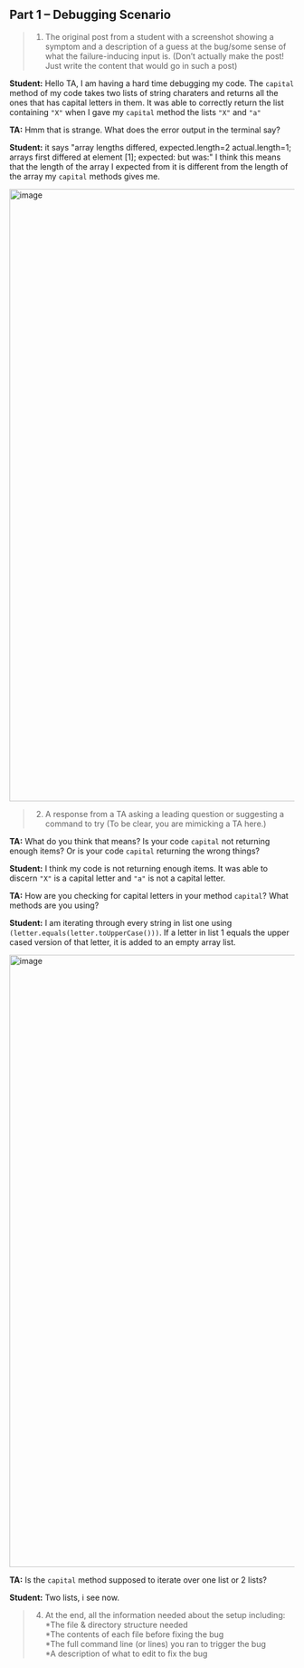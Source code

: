 ## Part 1 – Debugging Scenario
> 1. The original post from a student with a screenshot showing a symptom and a description of a guess at the bug/some sense of what the failure-inducing input is. (Don’t actually make the post! Just write the content that would go in such a post)

**Student:** Hello TA, I am having a hard time debugging my code. The `capital` method of my code takes two lists of string charaters and returns all the ones that has capital 
letters in them. It was able to correctly return the list containing `"X"`  when I gave my `capital` method the lists `"X"` and `"a"`

**TA:** Hmm that is strange. What does the error output in the terminal say?

**Student:** it says "array lengths differed, expected.length=2 actual.length=1; arrays first differed at element [1]; expected:<C> but was:<end of array>" I think this 
means that the length of the array I expected from it is different from the length of the array my `capital` methods gives me. 

<img width="1080" alt="image" src="https://github.com/kan024/CSE15L-lab-reports-FA23/assets/146775606/b1fc749c-c7a2-40b7-9466-00fb7989aa75">


> 2. A response from a TA asking a leading question or suggesting a command to try (To be clear, you are mimicking a TA here.)

**TA:** What do you think that means? Is your code `capital` not returning enough items? Or is your code `capital` returning the wrong things?

**Student:** I think my code is not returning enough items. It was able to discern `"X"` is a capital letter and  `"a"` is not a capital letter. 

**TA:** How are you checking for capital letters in your method `capital`? What methods are you using? 

**Student:** I am iterating through every string in list one using  `(letter.equals(letter.toUpperCase()))`. If a letter in list 1 equals the upper cased version of that letter, it is added to an empty array list. 

<img width="1080" alt="image" src="https://github.com/kan024/CSE15L-lab-reports-FA23/assets/146775606/894de4a2-1f0f-49a6-bbba-86282cf6d191">

**TA:** Is the `capital` method supposed to iterate over one list or 2 lists?

**Student:** Two lists, i see now. 


> 4. At the end, all the information needed about the setup including:  
> *The file & directory structure needed  
> *The contents of each file before fixing the bug  
> *The full command line (or lines) you ran to trigger the bug  
> *A description of what to edit to fix the bug  

